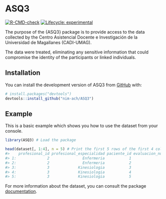 
<!-- README.md is generated from README.Rmd. Please edit that file -->

# ASQ3

<!-- badges: start -->

[![R-CMD-check](https://github.com/nim-ach/ASQ3/workflows/R-CMD-check/badge.svg)](https://github.com/nim-ach/ASQ3/actions)
[![Lifecycle:
experimental](https://img.shields.io/badge/lifecycle-experimental-orange.svg)](https://lifecycle.r-lib.org/articles/stages.html#experimental)
<!-- badges: end -->

The purpose of the {ASQ3} package is to provide access to the data
collected by the Centro Asistencial Docente e Investigación de la
Universidad de Magallanes (CADI-UMAG).

The data were treated, eliminating any sensitive information that could
compromise the identity of the participants or linked individuals.

## Installation

You can install the development version of ASQ3 from
[GitHub](https://github.com/) with:

``` r
# install.packages("devtools")
devtools::install_github("nim-ach/ASQ3")
```

## Example

This is a basic example which shows you how to use the dataset from your
<i class="fab fa-r-project"></i> console.

``` r
library(ASQ3) # Load the package

head(dataset[, 1:4], n = 5) # Print the first 5 rows of the first 4 columns
#>    profesional_id profesional_especialidad paciente_id evaluacion_numero
#> 1:              2               Enfermeria           1                 1
#> 2:              2               Enfermeria           2                 1
#> 3:              3             Kinesiologia           3                 1
#> 4:              3             Kinesiologia           4                 1
#> 5:              3             Kinesiologia           5                 1
```

For more information about the dataset, you can consult the package
[documentation](https://nim-ach.github.io/ASQ3/reference/dataset.html).
